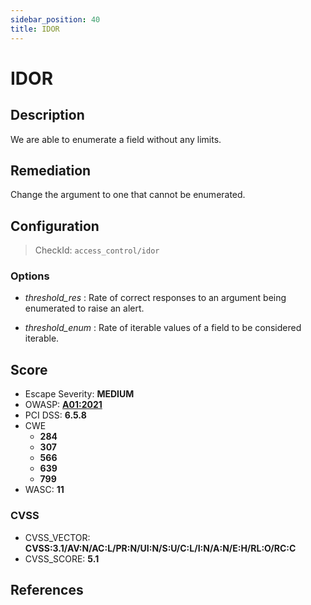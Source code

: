 ```yaml
---
sidebar_position: 40
title: IDOR
---
```


# IDOR

## Description

We are able to enumerate a field without any limits.

## Remediation

Change the argument to one that cannot be enumerated.


## Configuration

> CheckId: `access_control/idor`

### Options

- *threshold_res* : Rate of correct responses to an argument being enumerated to raise an alert.

- *threshold_enum* : Rate of iterable values of a field to be considered iterable.




## Score

- Escape Severity: **<span className="medium-severity">MEDIUM</span>**
- OWASP: **[A01:2021](https://owasp.org/Top10/A01_2021-Broken_Access_Control/)**
- PCI DSS: **6.5.8**
- CWE
  - **284**
  - **307**
  - **566**
  - **639**
  - **799**
- WASC: **11**



### CVSS

- CVSS_VECTOR: **CVSS:3.1/AV:N/AC:L/PR:N/UI:N/S:U/C:L/I:N/A:N/E:H/RL:O/RC:C**
- CVSS_SCORE: **5.1**

## References



